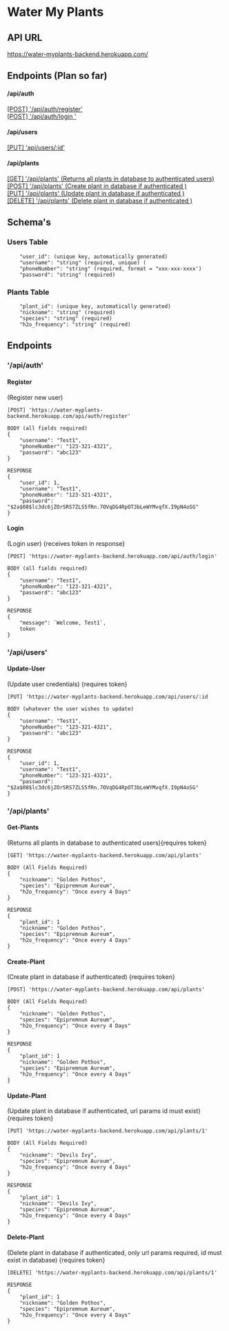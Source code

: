 # Water My Plants

## API URL 

https://water-myplants-backend.herokuapp.com/

## Endpoints (Plan so far)

#### /api/auth
[[POST] '/api/auth/register' ](#Register)</br> 
[[POST] '/api/auth/login ' ](#Login)</br>

#### /api/users
[[PUT] 'api/users/:id' ](#Update-User)</br>

#### /api/plants
[[GET] '/api/plants' (Returns all plants in database to authenticated users) ](#Get-Plants)</br>
[[POST] '/api/plants' (Create plant in database if authenticated ) ](#Create-Plant)</br>
[[PUT] '/api/plants' (Update plant in database if authenticated ) ](#update-plant)</br>
[[DELETE] '/api/plants' (Delete plant in database if authenticated ) ](#delete-plant)</br>

## Schema's

### Users Table
```
    "user_id": (unique key, automatically generated)
    "username": "string" (required, unique) (
    "phoneNumber": "string" (required, format = "xxx-xxx-xxxx')
    "password": "string" (required)
```

### Plants Table 
```
    "plant_id": (unique key, automatically generated)
    "nickname": "string" (required)
    "species": "string" (required)
    "h2o_frequency": "string" (required)
```

## Endpoints

### '/api/auth'
#### Register
(Register new user)
```
[POST] 'https://water-myplants-backend.herokuapp.com/api/auth/register' 
```

```
BODY (all fields required)
{
    "username": "Test1",
    "phoneNumber": "123-321-4321",
    "password": "abc123"
}
```
```
RESPONSE
{
    "user_id": 1,
    "username": "Test1",
    "phoneNumber": "123-321-4321",
    "password": "$2a$08$lc3dc6jZOrSRS7ZLS5fRn.7OVqDG4RpOT3bLeWYMvqfX.I9pN4oSG"
}
```
#### Login
(Login user) {receives token in response}
```
[POST] 'https://water-myplants-backend.herokuapp.com/api/auth/login'
```

```
BODY (all fields required)
{
    "username": "Test1",
    "phoneNumber": "123-321-4321",
    "password": "abc123"
}
```
```
RESPONSE
{
    "message": `Welcome, Test1`,
    token
}
```

### '/api/users'
#### Update-User
(Update user credentials) {requires token}
```
[PUT] 'https://water-myplants-backend.herokuapp.com/api/users/:id 
```

```
BODY (whatever the user wishes to update)
{
    "username": "Test1",
    "phoneNumber": "123-321-4321",
    "password": "abc123"
}
```
```
RESPONSE
{
    "user_id": 1,
    "username": "Test1",
    "phoneNumber": "123-321-4321",
    "password": "$2a$08$lc3dc6jZOrSRS7ZLS5fRn.7OVqDG4RpOT3bLeWYMvqfX.I9pN4oSG"
}
```

### '/api/plants'

#### Get-Plants
(Returns all plants in database to authenticated users){requires token}
```
[GET] 'https://water-myplants-backend.herokuapp.com/api/plants' 
```
```
BODY (All Fields Required)
{
    "nickname": "Golden Pothos",
    "species": "Epipremnum Aureum",
    "h2o_frequency": "Once every 4 Days"
}
```
```
RESPONSE
{
    "plant_id": 1
    "nickname": "Golden Pothos",
    "species": "Epipremnum Aureum",
    "h2o_frequency": "Once every 4 Days"
}
```
#### Create-Plant
(Create plant in database if authenticated) {requires token}
```
[POST] 'https://water-myplants-backend.herokuapp.com/api/plants'
```
```
BODY (All Fields Required)
{
    "nickname": "Golden Pothos",
    "species": "Epipremnum Aureum",
    "h2o_frequency": "Once every 4 Days"
}
```
```
RESPONSE
{
    "plant_id": 1
    "nickname": "Golden Pothos",
    "species": "Epipremnum Aureum",
    "h2o_frequency": "Once every 4 Days"
}
```
#### Update-Plant
(Update plant in database if authenticated, url params id must exist) {requires token}
```
[PUT] 'https://water-myplants-backend.herokuapp.com/api/plants/1'
```
```
BODY (All Fields Required)
{
    "nickname": "Devils Ivy",
    "species": "Epipremnum Aureum",
    "h2o_frequency": "Once every 4 Days"
}
```
```
RESPONSE
{
    "plant_id": 1
    "nickname": "Devils Ivy",
    "species": "Epipremnum Aureum",
    "h2o_frequency": "Once every 4 Days"
}
```
#### Delete-Plant
(Delete plant in database if authenticated, only url params required, id must exist in database) {requires token}
```
[DELETE] 'https://water-myplants-backend.herokuapp.com/api/plants/1'
```
```
RESPONSE
{
    "plant_id": 1
    "nickname": "Golden Pothos",
    "species": "Epipremnum Aureum",
    "h2o_frequency": "Once every 4 Days"
}
```
